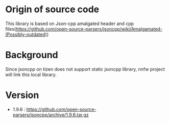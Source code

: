 # Origin of source code

This library is based on Json-cpp amalgated header and cpp files(https://github.com/open-source-parsers/jsoncpp/wiki/Amalgamated-(Possibly-outdated))

# Background

Since jsoncpp on tizen does not support static jsoncpp library, nnfw project will link this local library.

# Version

- 1.9.6 : https://github.com/open-source-parsers/jsoncpp/archive/1.9.6.tar.gz
